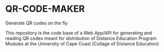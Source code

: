 # QR-CODE-MAKER
Generate QR codes on the fly

This repository is the code base of a  Web App/API for generating and reading QR codes 
meant for distribution of Distance Education Program Modules at the University of Cape Coast
(Collage of Distance Education)
